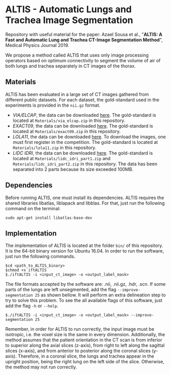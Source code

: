 # ALTIS - Automatic Lungs and Trachea Image Segmentation

Repository with useful material for the paper: Azael Sousa et al., "**ALTIS: A Fast and Automatic Lung and Trachea CT-Image Segmentation Method**", Medical Physics Journal 2019.

We propose a method called ALTIS that uses only image processing operators based on optimum connectivity to segment the volume of air of both lungs and trachea separately in CT images of the thorax.

## Materials

ALTIS has been evaluated in a large set of CT images gathered from different public datasets. For each dataset, the gold-standard used in the experiments is provided in the `nii.gz` format.

- *VIA/ELCAP*, the data can be downloaded [here](http://www.via.cornell.edu/lungdb.html). The gold-standard is located at `Materials/via_elcap.zip` in this repository.
- *EXACT09*, the data can be downloaded [here](http://image.diku.dk/exact/). The gold-standard is located at `Materials/exact09.zip` in this repository.
- *LOLA11*, the data can be downloaded [here](https://lola11.grand-challenge.org/). To download the images, one must first register in the competition. The gold-standard is located at `Materials/lola11.zip` in this repository.
- *LIDC IDRI*, the data can be downloaded [here](https://wiki.cancerimagingarchive.net/display/Public/LIDC-IDRI). The gold-standard is located at `Materials/lidc_idri_part1.zip` and `Materials/lidc_idri_part2.zip` in this repository. The data has been separated into 2 parts because its size exceeded 100MB.

## Dependencies

Before running ALTIS, one must install its dependencies. ALTIS requires the shared libraries libatlas, liblapack and libblas. For that, just run the following command on the terminal:

```
sudo apt-get install libatlas-base-dev
```

## Implementation

The implementation of ALTIS is located at the folder `bin/` of this repository. It is the 64-bit binary version for Ubuntu 16.04. In order to run the software, just run the following commands.

```
$cd <path_to_ALTIS_binary>
$chmod +x iftALTIS
$./iftALTIS -i <input_ct_image> -o <output_label_mask>
```

The file formats accepted by the software are: .nii, .nii.gz, .hdr, .scn. If some parts of the lungs are left unsegmented, add the flag `--improve-segmentation 25` as shown bellow. It will perform an extra delineation step to try to solve this problem. To see the all available flags of this software, just add the flag `-h` or `--help`.

```
$./iftALTIS -i <input_ct_image> -o <output_label_mask> --improve-segmentation 25
```

Remember, in order for ALTIS to run correctly, the input image must be isotropic, i.e. the voxel size is the same in every dimension. Additionally, the method assumes that the patient orientation in the CT scan is from inferior to superior along the axial slices (z-axis), from right to left along the sagittal slices (x-axis), and from anterior to posterior along the coronal slices (y-axis). Therefore, in a coronal slice, the lungs and trachea appear in the upright position, being the right lung on the left side of the slice. Otherwise, the method may not run correctly.
